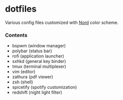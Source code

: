 # dotfiles
Various config files customized with [Nord](https://github.com/arcticicestudio/nord) color scheme.

### Contents
- bspwm (window manager)
- polybar (status bar)
- rofi (application launcher)
- sxhkd (general key binder)
- tmux (terminal multiplexer)
- vim (editor)
- zathura (pdf viewer)
- zsh (shell)
- spicetify (spotify customization)
- redshift (night light filter)

